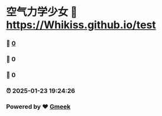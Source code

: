 # 空气力学少女 :link: https://Whikiss.github.io/test 
### :page_facing_up: [0](https://Whikiss.github.io/test/tag.html) 
### :speech_balloon: 0 
### :hibiscus: 0 
### :alarm_clock: 2025-01-23 19:24:26 
### Powered by :heart: [Gmeek](https://github.com/Meekdai/Gmeek)
